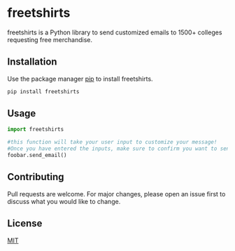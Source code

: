 # freetshirts

freetshirts is a Python library to send customized emails to 1500+ colleges requesting free merchandise.

## Installation

Use the package manager [pip](https://pip.pypa.io/en/stable/) to install freetshirts.

```bash
pip install freetshirts
```

## Usage

```python
import freetshirts

#this function will take your user input to customize your message!
#Once you have entered the inputs, make sure to confirm you want to send the email, and your email will be off to 1500+ colleges!
foobar.send_email()
```

## Contributing
Pull requests are welcome. For major changes, please open an issue first to discuss what you would like to change.

## License
[MIT](https://choosealicense.com/licenses/mit/)
